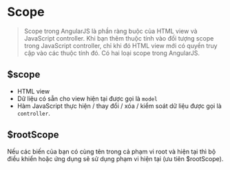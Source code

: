 # Scope

> Scope trong AngularJS là phần ràng buộc của HTML view và JavaScript controller. Khi bạn thêm thuộc tính vào đối tượng scope trong JavaScript controller, chỉ khi đó HTML view mới có quyền truy cập vào các thuộc tính đó. Có hai loại scope trong AngularJS.

## $scope

- HTML view
- Dữ liệu có sẵn cho view hiện tại được gọi là `model`
- Hàm JavaScript thực hiện / thay đổi / xóa / kiểm soát dữ liệu được gọi là `controller`.

## $rootScope

Nếu các biến của bạn có cùng tên trong cả phạm vi root và hiện tại thì bộ điều khiển hoặc ứng dụng sẽ sử dụng phạm vi hiện tại (ưu tiên $rootScope).